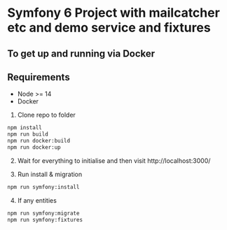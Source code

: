 # Symfony 6 Project with mailcatcher etc and demo service and fixtures

## To get up and running via Docker

## Requirements
- Node >= 14
- Docker

1) Clone repo to folder

```bash
npm install
npm run build
npm run docker:build
npm run docker:up
```

2) Wait for everything to initialise and then visit http://localhost:3000/

3) Run install & migration

```bash
npm run symfony:install
```

4) If any entities
```bash
npm run symfony:migrate
npm run symfony:fixtures
```